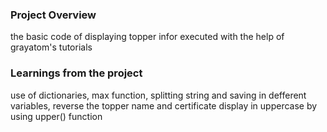### Project Overview

 the basic code of displaying topper infor executed with the help of grayatom's tutorials


### Learnings from the project

 use of dictionaries, max function, splitting string  and saving in defferent variables, reverse the topper name and certificate display in uppercase by using upper() function


